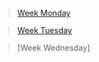 >[Week Monday](https://github.com/JulioG0/My-readme/tree/main/Week%202/Week%20challenges(monday))


>[Week Tuesday](https://github.com/JulioG0/My-readme/tree/main/Week%202/Week%20challenges(Tuesday))

>[Week Wednesday]